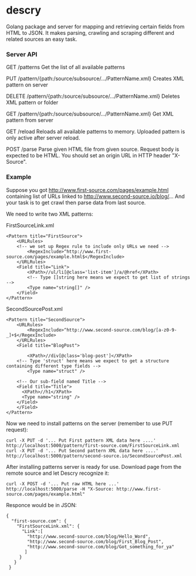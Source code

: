 # descry
Golang package and server for mapping and retrieving certain fields from HTML to JSON. 
It makes parsing, crawling and scraping different and related sources an easy task.

### Server API ###

GET /patterns
Get the list of all available patterns

PUT /pattern/{path:/source/subsource/.../PatternName.xml}
Creates XML pattern on server

DELETE /pattern/{path:/source/subsource/.../PatternName.xml}
Deletes XML pattern or folder

GET /pattern/{path:/source/subsource/.../PatternName.xml}
Get XML pattern from server

GET /reload
Reloads all available patterns to memory. Uploaded pattern is only active after server reload.

POST /parse
Parse given HTML file from given source.
Request body is expected to be HTML.
You should set an origin URL in HTTP header "X-Source".

### Example ###

Suppose you got http://www.first-source.com/pages/example.html containing list of URLs 
linked to http://www.second-source.io/blog/... And your task is to get crawl then parse data from last source.

We need to write two XML patterns:

FirstSourceLink.xml
```
<Pattern title="FirstSource">
	<URLRules>
    <!-- we set up Regex rule to include only URLs we need -->
		<RegexInclude>^http://www.first-source.com/pages/example.html$</RegexInclude>
	</URLRules>
	<Field title="Link">
		<XPath>//ul/li[@class='list-item']/a/@href</XPath>
		<!-- Type []string here means we expect to get list of strings -->
    	<Type name="string[]" />
	</Field>
</Pattern>
```
SecondSourcePost.xml
```
<Pattern title="SecondSource">
	<URLRules>
		<RegexInclude>^http://www.second-source.com/blog/[a-z0-9-_]+$</RegexInclude>
	</URLRules>
	<Field title="BlogPost">
  
		<XPath>//div[@class='blog-post']</XPath>
    <!-- Type 'struct' here means we expect to get a structure containing different type fields -->
		<Type name="struct" />
    
    <!-- Our sub-field named Title -->
    <Field title="Title">
      <XPath>//h1</XPath>
      <Type name="string" />
    </Field>
	</Field>
</Pattern>
```

Now we need to install patterns on the server (remember to use PUT request):

```
curl -X PUT -d '... Put First pattern XML data here ....' http://localhost:5000/pattern/first-source.com/FirstSourceLink.xml
curl -X PUT -d '... Put Second pattern XML data here ....' http://localhost:5000/pattern/second-source.io/SecondSourcePost.xml
```
After installing patterns server is ready for use. Download page from the remote source and let Descry recognize it:

```
curl -X POST -d '... Put raw HTML here ...'  http://localhost:5000/parse -H "X-Source: http://www.first-source.com/pages/example.html"
```

Responce would be in JSON:
```
{
  "first-source.com": {
    "FirstSourceLink.xml": {
      "Link":[
        "http://www.second-source.com/blog/Hello_Word",
        "http://www.second-source.com/blog/First_Blog_Post",
        "http://www.second-source.com/blog/Got_something_for_ya"
       ]
     }
   }
 }
